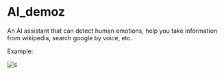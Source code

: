 # AI_demoz
An AI assistant that can detect human emotions, help you take information from wikipedia, search google by voice, etc.

Example:

![s](https://user-images.githubusercontent.com/75607960/108584412-cb0d1e80-7373-11eb-9947-0fe42abdd3cc.png)
